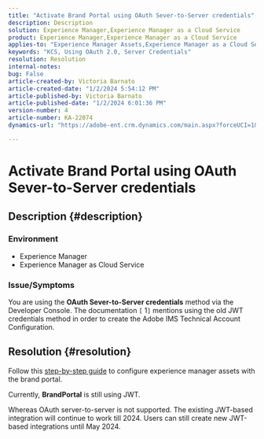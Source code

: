 ```yaml
---
title: "Activate Brand Portal using OAuth Sever-to-Server credentials"
description: Description
solution: Experience Manager,Experience Manager as a Cloud Service
product: Experience Manager,Experience Manager as a Cloud Service
applies-to: "Experience Manager Assets,Experience Manager as a Cloud Service,Experience Manager"
keywords: "KCS, Using OAuth 2.0, Server Credentials"
resolution: Resolution
internal-notes: 
bug: False
article-created-by: Victoria Barnato
article-created-date: "1/2/2024 5:54:12 PM"
article-published-by: Victoria Barnato
article-published-date: "1/2/2024 6:01:36 PM"
version-number: 4
article-number: KA-22074
dynamics-url: "https://adobe-ent.crm.dynamics.com/main.aspx?forceUCI=1&pagetype=entityrecord&etn=knowledgearticle&id=c4ed37ec-97a9-ee11-be37-6045bd006b25"

---
```

# Activate Brand Portal using OAuth Sever-to-Server credentials

## Description {#description}


### <b>Environment </b>

- Experience Manager
- Experience Manager as Cloud Service


### <b>Issue/Symptoms</b>

You are using the <b>OAuth Sever-to-Server credentials</b> method via the Developer Console. The documentation `[` 1`]`  mentions using the old JWT credentials method in order to create the Adobe IMS Technical Account Configuration.




## Resolution {#resolution}




Follow this [step-by-step guide](https://experienceleague.adobe.com/docs/experience-manager-cloud-service/content/assets/brand-portal/configure-aem-assets-with-brand-portal.html?lang=en#manual-configuration) to configure experience manager assets with the brand portal.



Currently, <b>BrandPortal</b> is still using JWT.

Whereas OAuth server-to-server is not supported. The existing JWT-based integration will continue to work till 2024. Users can still create new JWT-based integrations until May 2024.
